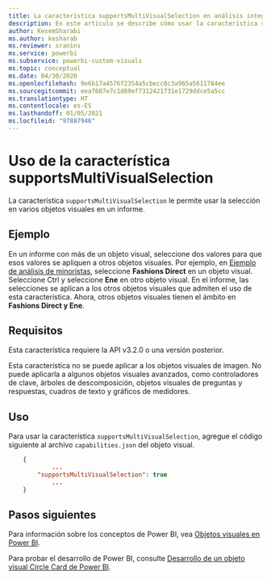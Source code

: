 ```yaml
---
title: La característica supportsMultiVisualSelection en análisis integrados de Power BI para obtener una mejor información de BI insertada
description: En este artículo se describe cómo usar la característica supportsMultiVisualSelection en objetos visuales de Power BI y sus requisitos. Consiga mejores conclusiones insertadas de BI con los análisis insertados de Power BI.
author: KesemSharabi
ms.author: kesharab
ms.reviewer: sranins
ms.service: powerbi
ms.subservice: powerbi-custom-visuals
ms.topic: conceptual
ms.date: 04/30/2020
ms.openlocfilehash: 9e6b17a4576f2354a5cbecc0c3a965a5611784ee
ms.sourcegitcommit: eeaf607e7c1d89ef7312421731e1729ddce5a5cc
ms.translationtype: HT
ms.contentlocale: es-ES
ms.lasthandoff: 01/05/2021
ms.locfileid: "97887946"
---
```

# <a name="use-the-supportsmultivisualselection-feature"></a>Uso de la característica supportsMultiVisualSelection

La característica `supportsMultiVisualSelection` le permite usar la selección en varios objetos visuales en un informe.

## <a name="example"></a>Ejemplo

En un informe con más de un objeto visual, seleccione dos valores para que esos valores se apliquen a otros objetos visuales. Por ejemplo, en [Ejemplo de análisis de minoristas](../../create-reports/sample-retail-analysis.md), seleccione **Fashions Direct** en un objeto visual. Seleccione Ctrl y seleccione **Ene** en otro objeto visual. En el informe, las selecciones se aplican a los otros objetos visuales que admiten el uso de esta característica. Ahora, otros objetos visuales tienen el ámbito en **Fashions Direct **y** Ene**.

## <a name="requirements"></a>Requisitos

Esta característica requiere la API v3.2.0 o una versión posterior.

Esta característica no se puede aplicar a los objetos visuales de imagen. No puede aplicarla a algunos objetos visuales avanzados, como controladores de clave, árboles de descomposición, objetos visuales de preguntas y respuestas, cuadros de texto y gráficos de medidores.

## <a name="usage"></a>Uso

Para usar la característica `supportsMultiVisualSelection`, agregue el código siguiente al archivo `capabilities.json` del objeto visual.

```json
    {   
            ...
        "supportsMultiVisualSelection": true
            ...
    }
```

## <a name="next-steps"></a>Pasos siguientes

Para información sobre los conceptos de Power BI, vea [Objetos visuales en Power BI](power-bi-visuals-concept.md).

Para probar el desarrollo de Power BI, consulte [Desarrollo de un objeto visual Circle Card de Power BI](develop-circle-card.md).
